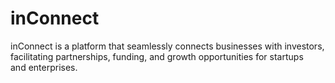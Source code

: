 # inConnect
inConnect is a platform that seamlessly connects businesses with investors, facilitating partnerships, funding, and growth opportunities for startups and enterprises.
